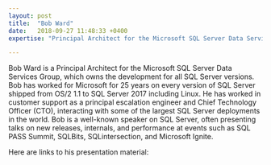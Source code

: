 ```yaml
---
layout: post
title:  "Bob Ward"
date:   2018-09-27 11:48:33 +0400
expertise: "Principal Architect for the Microsoft SQL Server Data Services Group"

---
```


Bob Ward is a Principal Architect for the Microsoft SQL Server Data Services Group, which owns the development for all SQL Server versions. Bob has worked for Microsoft for 25 years on every version of SQL Server shipped from OS/2 1.1 to SQL Server 2017 including Linux. He has worked in customer support as a principal escalation engineer and Chief Technology Officer (CTO), interacting with some of the largest SQL Server deployments in the world. Bob is a well-known speaker on SQL Server, often presenting talks on new releases, internals, and performance at events such as SQL PASS Summit, SQLBits, SQLintersection, and Microsoft Ignite. 

Here are links to his presentation material:
